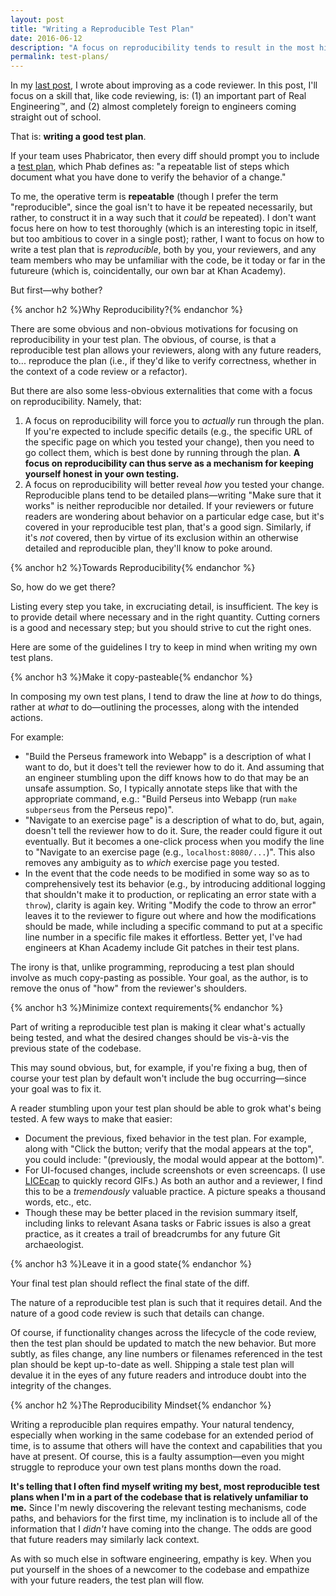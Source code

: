 ```yaml
---
layout: post
title: "Writing a Reproducible Test Plan"
date: 2016-06-12
description: "A focus on reproducibility tends to result in the most high-value test plans."
permalink: test-plans/
---
```


In my [last post](http://www.crmarsh.com/code-review), I wrote about improving as a code reviewer. In this post, I'll focus on a skill that, like code reviewing, is: (1) an important part of Real Engineering™, and (2) almost completely foreign to engineers coming straight out of school.

That is: **writing a good test plan**.

If your team uses Phabricator, then every diff should prompt you to include a [test plan](https://secure.phabricator.com/book/phabricator/article/differential_test_plans/), which Phab defines as: "a repeatable list of steps which document what you have done to verify the behavior of a change."

To me, the operative term is **repeatable** (though I prefer the term "reproducible", since the goal isn't to have it be repeated necessarily, but rather, to construct it in a way such that it _could_ be repeated). I don't want focus here on how to test thoroughly (which is an interesting topic in itself, but too ambitious to cover in a single post); rather, I want to focus on how to write a test plan that is _reproducible_, both by you, your reviewers, and any team members who may be unfamiliar with the code, be it today or far in the futureure (which is, coincidentally, our own bar at Khan Academy).

But first—why bother?

{% anchor h2 %}Why Reproducibility?{% endanchor %}

There are some obvious and non-obvious motivations for focusing on reproducibility in your test plan. The obvious, of course, is that a reproducible test plan allows your reviewers, along with any future readers, to... reproduce the plan (i.e., if they'd like to verify correctness, whether in the context of a code review or a refactor).

But there are also some less-obvious externalities that come with a focus on reproducibility. Namely, that:

1. A focus on reproducibility will force you to _actually_ run through the plan. If you're expected to include specific details (e.g., the specific URL of the specific page on which you tested your change), then you need to go collect them, which is best done by running through the plan. **A focus on reproducibility can thus serve as a mechanism for keeping yourself honest in your own testing.**
2. A focus on reproducibility will better reveal _how_ you tested your change. Reproducible plans tend to be detailed plans—writing "Make sure that it works" is neither reproducible nor detailed. If your reviewers or future readers are wondering about behavior on a particular edge case, but it's covered in your reproducible test plan, that's a good sign. Similarly, if it's _not_ covered, then by virtue of its exclusion within an otherwise detailed and reproducible plan, they'll know to poke around.

{% anchor h2 %}Towards Reproducibility{% endanchor %}

So, how do we get there?

Listing every step you take, in excruciating detail, is insufficient. The key is to provide detail where necessary and in the right quantity. Cutting corners is a good and necessary step; but you should strive to cut the right ones.

Here are some of the guidelines I try to keep in mind when writing my own test plans.

{% anchor h3 %}Make it copy-pasteable{% endanchor %}

In composing my own test plans, I tend to draw the line at _how_ to do things, rather at _what_ to do—outlining the processes, along with the intended actions.

For example:

- "Build the Perseus framework into Webapp" is a description of what I want to do, but it does't tell the reviewer how to do it. And assuming that an engineer stumbling upon the diff knows how to do that may be an unsafe assumption. So, I typically annotate steps like that with the appropriate command, e.g.: "Build Perseus into Webapp (run `make subperseus` from the Perseus repo)".
- "Navigate to an exercise page" is a description of what to do, but, again, doesn't tell the reviewer how to do it. Sure, the reader could figure it out eventually. But it becomes a one-click process when you modify the line to "Navigate to an exercise page (e.g., `localhost:8080/...`)". This also removes any ambiguity as to _which_ exercise page you tested.
- In the event that the code needs to be modified in some way so as to comprehensively test its behavior (e.g., by introducing additional logging that shouldn't make it to production, or replicating an error state with a `throw`), clarity is again key. Writing "Modify the code to throw an error" leaves it to the reviewer to figure out where and how the modifications should be made, while including a specific command to put at a specific line number in a specific file makes it effortless. Better yet, I've had engineers at Khan Academy include Git patches in their test plans.

The irony is that, unlike programming, reproducing a test plan should involve as much copy-pasting as possible. Your goal, as the author, is to remove the onus of "how" from the reviewer's shoulders.

{% anchor h3 %}Minimize context requirements{% endanchor %}

Part of writing a reproducible test plan is making it clear what's actually being tested, and what the desired changes should be vis-à-vis the previous state of the codebase.

This may sound obvious, but, for example, if you're fixing a bug, then of course your test plan by default won't include the bug occurring—since your goal was to fix it.

A reader stumbling upon your test plan should be able to grok what's being tested. A few ways to make that easier:

- Document the previous, fixed behavior in the test plan. For example, along with "Click the button; verify that the modal appears at the top", you could include: "(previously, the modal would appear at the bottom)".
- For UI-focused changes, include screenshots or even screencaps. (I use [LICEcap](http://www.cockos.com/licecap/) to quickly record GIFs.) As both an author and a reviewer, I find this to be a _tremendously_ valuable practice. A picture speaks a thousand words, etc., etc.
- Though these may be better placed in the revision summary itself, including links to relevant Asana tasks or Fabric issues is also a great practice, as it creates a trail of breadcrumbs for any future Git archaeologist.

{% anchor h3 %}Leave it in a good state{% endanchor %}

Your final test plan should reflect the final state of the diff.

The nature of a reproducible test plan is such that it requires detail. And the nature of a good code review is such that details can change.

Of course, if functionality changes across the lifecycle of the code review, then the test plan should be updated to match the new behavior. But more subtly, as files change, any line numbers or filenames referenced in the test plan should be kept up-to-date as well. Shipping a stale test plan will devalue it in the eyes of any future readers and introduce doubt into the integrity of the changes.

{% anchor h2 %}The Reproducibility Mindset{% endanchor %}

Writing a reproducible plan requires empathy. Your natural tendency, especially when working in the same codebase for an extended period of time, is to assume that others will have the context and capabilities that you have at present. Of course, this is a faulty assumption—even you might struggle to reproduce your own test plans months down the road.

**It's telling that I often find myself writing my best, most reproducible test plans when I'm in a part of the codebase that is relatively unfamiliar to me.** Since I'm newly discovering the relevant testing mechanisms, code paths, and behaviors for the first time, my inclination is to include all of the information that I _didn't_ have coming into the change. The odds are good that future readers may similarly lack context.

As with so much else in software engineering, empathy is key. When you put yourself in the shoes of a newcomer to the codebase and empathize with your future readers, the test plan will flow.
